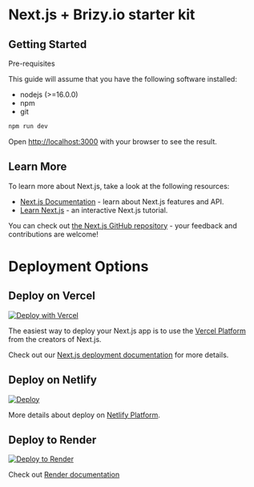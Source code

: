 # Next.js + Brizy.io starter kit

## Getting Started

Pre-requisites

This guide will assume that you have the following software installed:

- nodejs (>=16.0.0)
- npm
- git

```bash
npm run dev
```

Open [http://localhost:3000](http://localhost:3000) with your browser to see the result.

## Learn More

To learn more about Next.js, take a look at the following resources:

- [Next.js Documentation](https://nextjs.org/docs) - learn about Next.js features and API.
- [Learn Next.js](https://nextjs.org/learn/foundations/about-nextjs) - an interactive Next.js tutorial.

You can check out [the Next.js GitHub repository](https://github.com/vercel/next.js/) - your feedback and contributions are welcome!

# Deployment Options

## Deploy on Vercel

[![Deploy with Vercel](https://vercel.com/button)](https://vercel.com/new/clone/hidden?repository-url=https://github.com/EasyBrizy/builder&project-name=easybrizynextjs&repository-name=easybrizynextjs&demo-title=EasyBrizy&demo-description=Brizy+with+NextJS&demo-url=https://brizy.io&demo-image=https://a-cloud.b-cdn.net/media/original/48784df12e0f26e18235bde2ecd5510a/image.svg)

The easiest way to deploy your Next.js app is to use the [Vercel Platform](https://vercel.com/new?utm_source=github.com&utm_medium=referral&utm_campaign=turborepo-readme) from the creators of Next.js.

Check out our [Next.js deployment documentation](https://nextjs.org/docs/deployment) for more details.

## Deploy on Netlify

[![Deploy](https://www.netlify.com/img/deploy/button.svg)](https://app.netlify.com/start/deploy?repository=https://github.com/EasyBrizy/builder)

More details about deploy on [Netlify Platform](https://docs.netlify.com/get-started/#deploy-a-project-to-netlify).

## Deploy to Render

[![Deploy to Render](https://render.com/images/deploy-to-render-button.svg)](https://render.com/deploy?repo=https://github.com/EasyBrizy/builder)

Check out [Render documentation](https://docs.render.com/deploys)
